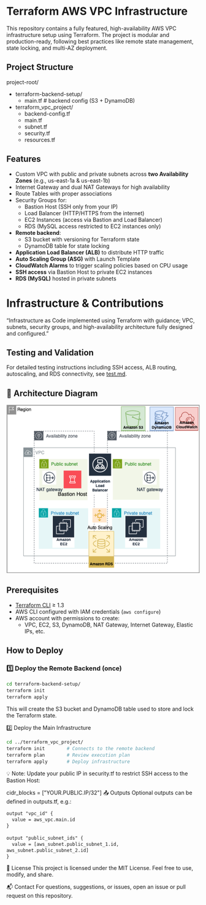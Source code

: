 # Terraform AWS VPC Infrastructure

This repository contains a fully featured, high-availability AWS VPC infrastructure setup using Terraform. The project is modular and production-ready, following best practices like remote state management, state locking, and multi-AZ deployment.

## Project Structure

project-root/
- terraform-backend-setup/
  - main.tf       # backend config (S3 + DynamoDB)
- terraform_vpc_project/
  - backend-config.tf
  - main.tf
  - subnet.tf
  - security.tf
  - resources.tf

## Features

- Custom VPC with public and private subnets across **two Availability Zones** (e.g., us-east-1a & us-east-1b)
- Internet Gateway and dual NAT Gateways for high availability
- Route Tables with proper associations
- Security Groups for:
  - Bastion Host (SSH only from your IP)
  - Load Balancer (HTTP/HTTPS from the internet)
  - EC2 Instances (access via Bastion and Load Balancer)
  - RDS (MySQL access restricted to EC2 instances only)
- **Remote backend**:
  - S3 bucket with versioning for Terraform state
  - DynamoDB table for state locking
- **Application Load Balancer (ALB)** to distribute HTTP traffic
- **Auto Scaling Group (ASG)** with Launch Template
- **CloudWatch Alarms** to trigger scaling policies based on CPU usage
- **SSH access** via Bastion Host to private EC2 instances
- **RDS (MySQL)** hosted in private subnets

# Infrastructure & Contributions

“Infrastructure as Code implemented using Terraform with guidance; VPC, subnets, security groups, and high-availability architecture fully designed and configured.”

## Testing and Validation

For detailed testing instructions including SSH access, ALB routing, autoscaling, and RDS connectivity, see [test.md](test.md).  

## 📸 Architecture Diagram

![Infrastructure Architecture](architecture-diagram.png)

## Prerequisites

- [Terraform CLI](https://www.terraform.io/downloads) ≥ 1.3
- AWS CLI configured with IAM credentials (`aws configure`)
- AWS account with permissions to create:
  - VPC, EC2, S3, DynamoDB, NAT Gateway, Internet Gateway, Elastic IPs, etc.

## How to Deploy

### 1️⃣ Deploy the Remote Backend (once)
```bash
cd terraform-backend-setup/
terraform init
terraform apply
```
This will create the S3 bucket and DynamoDB table used to store and lock the Terraform state.

2️⃣ Deploy the Main Infrastructure
```bash
cd ../terraform_vpc_project/
terraform init        # Connects to the remote backend
terraform plan        # Review execution plan
terraform apply       # Deploy infrastructure
```
💡 Note: Update your public IP in security.tf to restrict SSH access to the Bastion Host:


cidr_blocks = ["YOUR.PUBLIC.IP/32"]
📤 Outputs
Optional outputs can be defined in outputs.tf, e.g.:

```hcl
output "vpc_id" {
  value = aws_vpc.main.id
}

output "public_subnet_ids" {
  value = [aws_subnet.public_subnet_1.id, aws_subnet.public_subnet_2.id]
}
```
📜 License
This project is licensed under the MIT License. Feel free to use, modify, and share.

📬 Contact
For questions, suggestions, or issues, open an issue or pull request on this repository.
